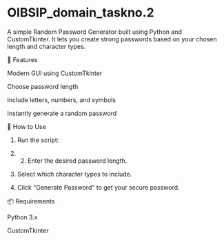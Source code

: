 # OIBSIP_domain_taskno.2
A simple Random Password Generator built using Python and CustomTkinter.
It lets you create strong passwords based on your chosen length and character types.

🚀 Features

Modern GUI using CustomTkinter

Choose password length

Include letters, numbers, and symbols

Instantly generate a random password

🧠 How to Use

1. Run the script:

2. 2. Enter the desired password length.


3. Select which character types to include.


4. Click "Generate Password" to get your secure password.

📦 Requirements

Python 3.x

CustomTkinter
